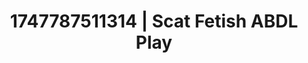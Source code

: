 ---
categories:
- Tasteful nudity
- Sultry laughter
- Slow undress
- Pierced & proud
- Modest MILF
image: /assets/images/1747787511314.jpg
layout: post
seo:
  description: Featured content with artistic Scat Fetish, ABDL Play. HD images available.
  keywords: Scat Fetish, ABDL Play
  og_image: /assets/images/1747787511314.jpg
  schema_type: VisualArtwork
tags:
- ABDL Play
- '#1747787511314'
- Scat Fetish
title: 1747787511314 | Scat Fetish ABDL Play
---